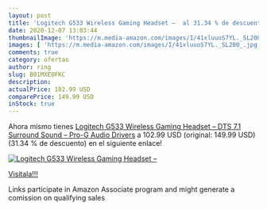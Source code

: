 ```yaml
---
layout: post
title: 'Logitech G533 Wireless Gaming Headset –  al 31.34 % de descuento'
date: 2020-12-07 13:03:44
thumbnailImage: 'https://m.media-amazon.com/images/I/41xluuoS7YL._SL200_.jpg'
images: [ 'https://m.media-amazon.com/images/I/41xluuoS7YL._SL200_.jpg' ]
comments: true
category: ofertas
author: ring
slug: B01MXE0FKC
description:
actualPrice: 102.99 USD
comparePrice: 149.99 USD
inStock: true
---
```


Ahora mismo tienes [Logitech G533 Wireless Gaming Headset – DTS 7.1 Surround Sound – Pro-G Audio Drivers](https://www.amazon.com/dp/B01MXE0FKC/?tag=tolees-20) a 102.99 USD (original: 149.99 USD) (31.34 %  de descuento) en el siguiente enlace!

[![Logitech G533 Wireless Gaming Headset – ](https://m.media-amazon.com/images/I/41xluuoS7YL._SL200_.jpg)](https://www.amazon.com/dp/B01MXE0FKC/?tag=tolees-20)

[Visítala!!!](https://www.amazon.com/dp/B01MXE0FKC/?tag=tolees-20)

Links participate in Amazon Associate program and might generate a comission on qualifying sales

